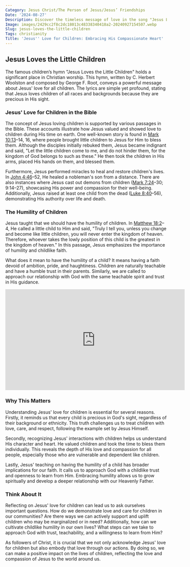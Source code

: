 ```yaml
---
Category: Jesus Christ/The Person of Jesus/Jesus’ Friendships
Date: '2024-08-27'
Description: Discover the timeless message of love in the song "Jesus Loves the Little Children." Explore the significance and impact of this beloved hymn.
Image: images/2429cc2f8c2dc18013c48338340418a2-20240927154507.webp
Slug: jesus-loves-the-little-children
Tags: christianity
Title: 'Jesus'' Love for Children: Embracing His Compassionate Heart'
---
```


## Jesus Loves the Little Children

The famous children’s hymn "Jesus Loves the Little Children" holds a significant place in Christian worship. This hymn, written by C. Herbert Woolston and composed by George F. Root, conveys a powerful message about Jesus' love for all children. The lyrics are simple yet profound, stating that Jesus loves children of all races and backgrounds because they are precious in His sight.

### Jesus' Love for Children in the Bible

The concept of Jesus loving children is supported by various passages in the Bible. These accounts illustrate how Jesus valued and showed love to children during His time on earth. One well-known story is found in [Mark 10:13](https://www.bibleref.com/Mark/10/Mark-10-13.html)–14, 16, where people brought little children to Jesus for Him to bless them. Although the disciples initially rebuked them, Jesus became indignant and said, "Let the little children come to me, and do not hinder them, for the kingdom of God belongs to such as these." He then took the children in His arms, placed His hands on them, and blessed them.

Furthermore, Jesus performed miracles to heal and restore children's lives. In [John 4:46](https://www.bibleref.com/John/4/John-4-46.html)–52, He healed a nobleman's son from a distance. There are also instances where Jesus cast out demons from children ([Mark 7:24](https://www.bibleref.com/Mark/7/Mark-7-24.html)–30; 9:14–27), showcasing His power and compassion for their well-being. Additionally, Jesus raised at least one child from the dead ([Luke 8:40](https://www.bibleref.com/Luke/8/Luke-8-40.html)–56), demonstrating His authority over life and death.

### The Humility of Children

Jesus taught that we should have the humility of children. In [Matthew 18:2](https://www.bibleref.com/Matthew/18/Matthew-18-2.html)–4, He called a little child to Him and said, "Truly I tell you, unless you change and become like little children, you will never enter the kingdom of heaven. Therefore, whoever takes the lowly position of this child is the greatest in the kingdom of heaven." In this passage, Jesus emphasizes the importance of humility and childlike faith.

What does it mean to have the humility of a child? It means having a faith devoid of ambition, pride, and haughtiness. Children are naturally teachable and have a humble trust in their parents. Similarly, we are called to approach our relationship with God with the same teachable spirit and trust in His guidance.


<iframe width="560" height="315" src="https://www.youtube.com/embed/GP8_c0UxmdQ" frameborder="0" allow="autoplay; encrypted-media" allowfullscreen></iframe>


### Why This Matters

Understanding Jesus' love for children is essential for several reasons. Firstly, it reminds us that every child is precious in God's sight, regardless of their background or ethnicity. This truth challenges us to treat children with love, care, and respect, following the example set by Jesus Himself.

Secondly, recognizing Jesus' interactions with children helps us understand His character and heart. He valued children and took the time to bless them individually. This reveals the depth of His love and compassion for all people, especially those who are vulnerable and dependent like children.

Lastly, Jesus' teaching on having the humility of a child has broader implications for our faith. It calls us to approach God with a childlike trust and openness to learn from Him. Embracing humility allows us to grow spiritually and develop a deeper relationship with our Heavenly Father.

### Think About It

Reflecting on Jesus' love for children can lead us to ask ourselves important questions. How do we demonstrate love and care for children in our communities? Are there ways we can actively support and uplift children who may be marginalized or in need? Additionally, how can we cultivate childlike humility in our own lives? What steps can we take to approach God with trust, teachability, and a willingness to learn from Him?

As followers of Christ, it is crucial that we not only acknowledge Jesus' love for children but also embody that love through our actions. By doing so, we can make a positive impact on the lives of children, reflecting the love and compassion of Jesus to the world around us.